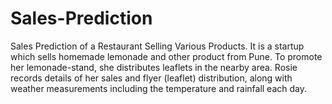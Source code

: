 # Sales-Prediction
Sales Prediction of a Restaurant Selling Various Products.
It is a startup which sells homemade lemonade and other product from Pune. To promote her lemonade-stand, she distributes leaflets in the nearby area. Rosie records details of her sales and flyer (leaflet) distribution, along with weather measurements including the temperature and rainfall each day.
